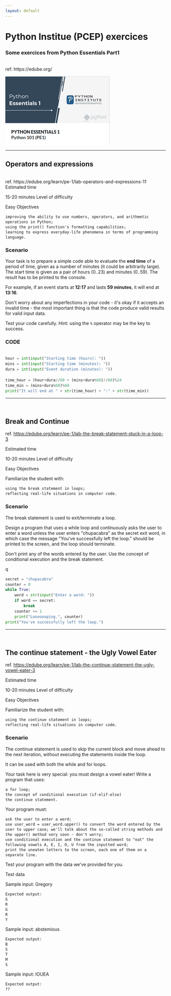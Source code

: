 ```yaml
---
layout: default
---
```


# Python Institue (PCEP) exercices

### Some exercices from Python Essentials Part1
<br />
ref: https://edube.org/

![Octocat](./assets/img/PythonEssentials.png)

---




## Operators and expressions
<br />
ref. https://edube.org/learn/pe-1/lab-operators-and-expressions-11
Estimated time

15-20 minutes
Level of difficulty

Easy
Objectives

    improving the ability to use numbers, operators, and arithmetic operations in Python;
    using the print() function's formatting capabilities;
    learning to express everyday-life phenomena in terms of programming language.


### Scenario

Your task is to prepare a simple code able to evaluate the **end time** of a period of time, given as a number of minutes (it could be arbitrarily large). The start time is given as a pair of hours (0..23) and minutes (0..59). The result has to be printed to the console.

For example, if an event starts at **12:17** and lasts **59 minutes**, it will end at **13:16**.

Don't worry about any imperfections in your code - it's okay if it accepts an invalid time - the most important thing is that the code produce valid results for valid input data.

Test your code carefully. Hint: using the `%` operator may be the key to success.

### CODE
``` python

hour = int(input("Starting time (hours): "))
mins = int(input("Starting time (minutes): "))
dura = int(input("Event duration (minutes): "))

time_hour = (hour+dura//60 + (mins+dura%60)//60)%24
time_min = (mins+dura%60)%60
print("It will end at " + str(time_hour) + ":" + str(time_min))

```
---
<br />

## Break and Continue

ref. https://edube.org/learn/pe-1/lab-the-break-statement-stuck-in-a-loop-3


Estimated time

10-20 minutes
Level of difficulty

Easy
Objectives

Familiarize the student with:

    using the break statement in loops;
    reflecting real-life situations in computer code.

### Scenario

The break statement is used to exit/terminate a loop.

Design a program that uses a while loop and continuously asks the user to enter a word unless the user enters "chupacabra" as the secret exit word, in which case the message "You've successfully left the loop." should be printed to the screen, and the loop should terminate.

Don't print any of the words entered by the user. Use the concept of conditional execution and the break statement.

q
``` python
secret = "chupacabra" 
counter = 0
while True:
    word = str(input("Enter a word: "))
    if word == secret:
        break
    counter += 1
    print("Looooooping.", counter)
print("You've successfully left the loop.")

```
---
<br />


## The continue statement - the Ugly Vowel Eater
ref. https://edube.org/learn/pe-1/lab-the-continue-statement-the-ugly-vowel-eater-3

Estimated time

10-20 minutes
Level of difficulty

Easy
Objectives

Familiarize the student with:

    using the continue statement in loops;
    reflecting real-life situations in computer code.

### Scenario

The continue statement is used to skip the current block and move ahead to the next iteration, without executing the statements inside the loop.

It can be used with both the while and for loops.

Your task here is very special: you must design a vowel eater! Write a program that uses:

    a for loop;
    the concept of conditional execution (if-elif-else)
    the continue statement.

Your program must:

    ask the user to enter a word;
    use user_word = user_word.upper() to convert the word entered by the user to upper case; we'll talk about the so-called string methods and the upper() method very soon - don't worry;
    use conditional execution and the continue statement to "eat" the following vowels A, E, I, O, U from the inputted word;
    print the uneaten letters to the screen, each one of them on a separate line.

Test your program with the data we've provided for you.

Test data

Sample input: Gregory
```
Expected output:
G
R
G
R
Y
```
Sample input: abstemious
``` 
Expected output:
B
S
T
M
S
```
Sample input: IOUEA
```
Expected output:
??
```
